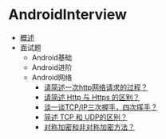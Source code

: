 # AndroidInterview

* [概述](README.md)
* 面试题
    - Android基础
    - Android进阶
    - Android网络
        - [请简述一次http网络请求的过程？](network/FirstHttpRequest.md)
        - [请简述 Http 与 Https 的区别？](network/DiffHttpAndHttps.md)
        - [谈一谈TCP/IP三次握手，四次挥手？](network/TCP_IPHandshake.md)
        - [简述 TCP 和 UDP的区别？](network/DiffTCPAndUDP.md)
        - [对称加密和非对称加密方法？](network/Encryption.md)


